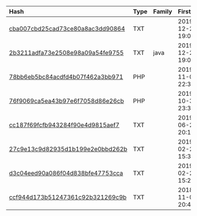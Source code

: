 |Hash|Type|Family|First_Seen|Name|
|:--|:--|:--|:--|:--|
|[cba007cbd25cad73ce80a8ac3dd90864](https://www.virustotal.com/gui/file/cba007cbd25cad73ce80a8ac3dd90864)|TXT||2019-12-27 19:03:43|cmd-prow.jsp|
|[2b3211adfa73e2508e98a09a54fe9755](https://www.virustotal.com/gui/file/2b3211adfa73e2508e98a09a54fe9755)|TXT|java|2019-12-27 19:03:01|c:\windows\system32\75mlnivc0.dll|
|[78bb6eb5bc84acdfd4b07f462a3bb971](https://www.virustotal.com/gui/file/78bb6eb5bc84acdfd4b07f462a3bb971)|PHP||2019-11-07 22:39:44|c:\windows\system32\wnmd5js5w.dll|
|[76f9069ca5ea43b97e6f7058d86e26cb](https://www.virustotal.com/gui/file/76f9069ca5ea43b97e6f7058d86e26cb)|PHP||2019-10-30 23:33:51|pro.php|
|[cc187f69fcfb943284f90e4d9815aef7](https://www.virustotal.com/gui/file/cc187f69fcfb943284f90e4d9815aef7)|TXT||2019-06-26 20:12:51|8099e2af3769d67a3d95a8ba009e883fef1134fae8d002d0f7e0fecd6b4ca8fd.bin|
|[27c9e13c9d82935d1b199e2e0bbd262b](https://www.virustotal.com/gui/file/27c9e13c9d82935d1b199e2e0bbd262b)|TXT||2019-02-28 15:33:03|login-w.jsp|
|[d3c04eed90a086f04d838bfe47753cca](https://www.virustotal.com/gui/file/d3c04eed90a086f04d838bfe47753cca)|TXT||2019-02-28 15:23:31|34ab574e2ec73dbd4e0345275002852fe7397f7ab84505612b7a8f1780621388.bin|
|[ccf944d173b51247361c92b321269c9b](https://www.virustotal.com/gui/file/ccf944d173b51247361c92b321269c9b)|TXT||2018-11-09 20:43:22|ex-ample.exe|
